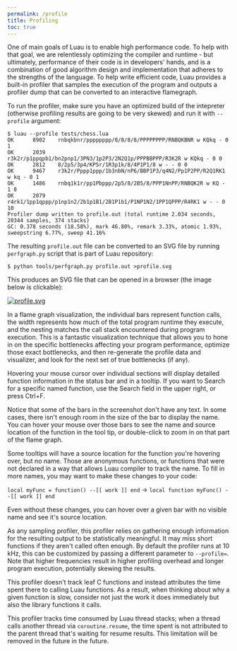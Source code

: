 ```yaml
---
permalink: /profile
title: Profiling
toc: true
---
```


One of main goals of Luau is to enable high performance code. To help with that goal, we are relentlessly optimizing the compiler and runtime - but ultimately, performance of their
code is in developers' hands, and is a combination of good algorithm design and implementation that adheres to the strengths of the language. To help write efficient code, Luau
provides a built-in profiler that samples the execution of the program and outputs a profiler dump that can be converted to an interactive flamegraph.

To run the profiler, make sure you have an optimized build of the intepreter (otherwise profiling results are going to be very skewed) and run it with `--profile` argument:

```
$ luau --profile tests/chess.lua
OK      8902    rnbqkbnr/pppppppp/8/8/8/8/PPPPPPPP/RNBQKBNR w KQkq - 0 1
OK      2039    r3k2r/p1ppqpb1/bn2pnp1/3PN3/1p2P3/2N2Q1p/PPPBBPPP/R3K2R w KQkq - 0 0
OK      2812    8/2p5/3p4/KP5r/1R3p1k/8/4P1P1/8 w - - 0 0
OK      9467    r3k2r/Pppp1ppp/1b3nbN/nP6/BBP1P3/q4N2/Pp1P2PP/R2Q1RK1 w kq - 0 1
OK      1486    rnbq1k1r/pp1Pbppp/2p5/8/2B5/8/PPP1NnPP/RNBQK2R w KQ - 1 8
OK      2079    r4rk1/1pp1qppp/p1np1n2/2b1p1B1/2B1P1b1/P1NP1N2/1PP1QPPP/R4RK1 w - - 0 10
Profiler dump written to profile.out (total runtime 2.034 seconds, 20344 samples, 374 stacks)
GC: 0.378 seconds (18.58%), mark 46.80%, remark 3.33%, atomic 1.93%, sweepstring 6.77%, sweep 41.16%
```

The resulting `profile.out` file can be converted to an SVG file by running `perfgraph.py` script that is part of Luau repository:

```
$ python tools/perfgraph.py profile.out >profile.svg
```

This produces an SVG file that can be opened in a browser (the image below is clickable):

[![profile.svg](/assets/images/chess-profile.svg)](/assets/images/chess-profile.svg)

In a flame graph visualization, the individual bars represent function calls, the width represents how much of the total program runtime they execute, and the nesting matches the call stack encountered during program execution. This is a fantastic visualization technique that allows you to hone in on the specific bottlenecks affecting
your program performance, optimize those exact bottlenecks, and then re-generate the profile data and visualizer, and look for the next set of true bottlenecks (if any).

Hovering your mouse cursor over individual sections will display detailed function information in the status bar and in a tooltip. If you want to Search for a specific named
function, use the Search field in the upper right, or press Ctrl+F.

Notice that some of the bars in the screenshot don't have any text. In some cases, there isn't enough room in the size of the bar to display the name.
You can hover your mouse over those bars to see the name and source location of the function in the tool tip, or double-click to zoom in on that part of the flame graph.

Some tooltips will have a source location for the function you're hovering over, but no name. Those are anonymous functions, or functions that were not declared in a way that
allows Luau compiler to track the name. To fill in more names, you may want to make these changes to your code:

`local myFunc = function() --[[ work ]] end` -> `local function myFunc() --[[ work ]] end`

Even without these changes, you can hover over a given bar with no visible name and see it's source location. 

As any sampling profiler, this profiler relies on gathering enough information for the resulting output to be statistically meaningful. It may miss short functions if they
aren't called often enough. By default the profiler runs at 10 kHz, this can be customized by passing a different parameter to `--profile=`. Note that higher
frequencies result in higher profiling overhead and longer program execution, potentially skewing the results.

This profiler doesn't track leaf C functions and instead attributes the time spent there to calling Luau functions. As a result, when thinking about why a given function is
slow, consider not just the work it does immediately but also the library functions it calls.

This profiler tracks time consumed by Luau thread stacks; when a thread calls another thread via `coroutine.resume`, the time spent is not attributed to the parent thread that's
waiting for resume results. This limitation will be removed in the future in the future.

